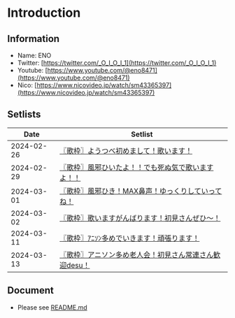 # Introduction

## Information
- Name: ENO
- Twitter: [https://twitter.com/_O_I_O_I_1](https://twitter.com/_O_I_O_I_1)
- Youtube: [https://www.youtube.com/@eno8471](https://www.youtube.com/@eno8471)
- Nico: [https://www.nicovideo.jp/watch/sm43365397](https://www.nicovideo.jp/watch/sm43365397)

## Setlists
| Date | Setlist |
|------|---------|
| 2024-02-26 | [〖歌枠〗ようつべ初めまして！歌います！](./setlists/2024-02-26.md) |
| 2024-02-29 | [〖歌枠〗風邪ひいたよ！！でも死ぬ気で歌いますよ！！](./setlists/2024-02-29.md) |
| 2024-03-01 | [〖歌枠〗風邪ひき！MAX鼻声！ゆっくりしていってね！](./setlists/2024-03-01.md) |
| 2024-03-02 | [〖歌枠〗歌いますがんばります！初見さんぜひ～！](./setlists/2024-03-02.md) |
| 2024-03-11 | [〖歌枠〗ｱﾆｿﾝ多めでいきます！頑張ります！](https://www.youtube.com/watch?v=W9sNiLEo12M) |
| 2024-03-13 | [〖歌枠〗アニソン多め老人会！初見さん常連さん歓迎desu！](https://www.youtube.com/watch?v=xhMe5VlMjxo) |

## Document
- Please see [README.md](https://github.com/DNIB/Setlist-Workspace/blob/main/public/README.md)
